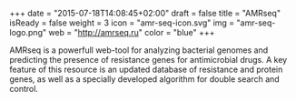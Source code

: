 +++
date = "2015-07-18T14:08:45+02:00"
draft = false
title = "AMRseq"
isReady = false
weight = 3
icon = "amr-seq-icon.svg"
img = "amr-seq-logo.png"
web = "http://amrseq.ru"
color = "blue"
+++

AMRseq is a powerfull web-tool for analyzing bacterial genomes and predicting the presence of resistance genes for antimicrobial drugs. A key feature of this resource is an updated database of resistance and protein genes, as well as a specially developed algorithm for double search and control.
